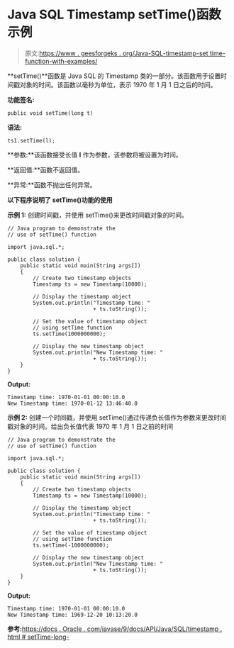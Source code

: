 # Java SQL Timestamp setTime()函数示例

> 原文:[https://www . geesforgeks . org/Java-SQL-timestamp-set time-function-with-examples/](https://www.geeksforgeeks.org/java-sql-timestamp-settime-function-with-examples/)

**setTime()**函数是 Java SQL 的 Timestamp 类的一部分。该函数用于设置时间戳对象的时间。该函数以毫秒为单位，表示 1970 年 1 月 1 日之后的时间。

**功能签名:**

```
public void setTime(long t)
```

**语法:**

```
ts1.setTime(l);
```

**参数:**该函数接受长值 **l** 作为参数，该参数将被设置为时间。

**返回值:**函数不返回值。

**异常:**函数不抛出任何异常。

**以下程序说明了 setTime()功能的使用**

**示例 1:** 创建时间戳，并使用 setTime()来更改时间戳对象的时间。

```
// Java program to demonstrate the
// use of setTime() function

import java.sql.*;

public class solution {
    public static void main(String args[])
    {
        // Create two timestamp objects
        Timestamp ts = new Timestamp(10000);

        // Display the timestamp object
        System.out.println("Timestamp time: "
                           + ts.toString());

        // Set the value of timestamp object
        // using setTime function
        ts.setTime(1000000000);

        // Display the new timestamp object
        System.out.println("New Timestamp time: "
                           + ts.toString());
    }
}
```

**Output:**

```
Timestamp time: 1970-01-01 00:00:10.0
New Timestamp time: 1970-01-12 13:46:40.0

```

**示例 2:** 创建一个时间戳，并使用 setTime()通过传递负长值作为参数来更改时间戳对象的时间。给出负长值代表 1970 年 1 月 1 日之前的时间

```
// Java program to demonstrate the
// use of setTime() function

import java.sql.*;

public class solution {
    public static void main(String args[])
    {
        // Create two timestamp objects
        Timestamp ts = new Timestamp(10000);

        // Display the timestamp object
        System.out.println("Timestamp time: "
                           + ts.toString());

        // Set the value of timestamp object
        // using setTime function
        ts.setTime(-1000000000);

        // Display the new timestamp object
        System.out.println("New Timestamp time: "
                           + ts.toString());
    }
}
```

**Output:**

```
Timestamp time: 1970-01-01 00:00:10.0
New Timestamp time: 1969-12-20 10:13:20.0

```

**参考:**[https://docs . Oracle . com/javase/9/docs/API/Java/SQL/timestamp . html # setTime-long-](https://docs.oracle.com/javase/9/docs/api/java/sql/Timestamp.html#setTime-long-)